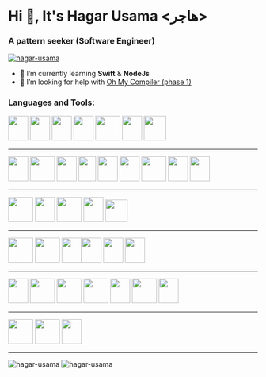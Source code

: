 Hi 👋, It's Hagar Usama <هاجر>
==============================

### A pattern seeker (Software Engineer)

[![hagar-usama](https://github-profile-trophy.vercel.app/?username=hagar-usama)](https://github.com/ryo-ma/github-profile-trophy)

- 🌱 I’m currently learning **Swift** & **NodeJs** 
-  🤝 I’m looking for help with [Oh My Compiler (phase 1)](https://github.com/Hagar-Usama/Lexical)

### Languages and Tools:
<img src="https://cdn.jsdelivr.net/gh/devicons/devicon/icons/c/c-original.svg" height=50, width=40/> <img src="https://cdn.jsdelivr.net/gh/devicons/devicon/icons/cplusplus/cplusplus-original.svg" height=50, width=40/> <img src="https://cdn.jsdelivr.net/gh/devicons/devicon/icons/swift/swift-original.svg" height=50, width=40/> <img src="https://cdn.jsdelivr.net/gh/devicons/devicon/icons/python/python-original.svg" height=50, width=40/> <img src="https://cdn.jsdelivr.net/gh/devicons/devicon/icons/java/java-original-wordmark.svg" height=50, width=50/> <img src="https://cdn.jsdelivr.net/gh/devicons/devicon/icons/csharp/csharp-original.svg" height=50, width=40/> <img src="https://cdn.jsdelivr.net/gh/devicons/devicon/icons/matlab/matlab-original.svg" height=50, width=45/>

----
<img src="https://cdn.jsdelivr.net/gh/devicons/devicon/icons/react/react-original.svg" height=50, width=40/> <img src="https://cdn.jsdelivr.net/gh/devicons/devicon/icons/flask/flask-original.svg" height=50, width=50/> <img src="https://cdn.jsdelivr.net/gh/devicons/devicon/icons/nodejs/nodejs-original.svg" height=50, width=40/> <img src="https://cdn.jsdelivr.net/gh/devicons/devicon/icons/jest/jest-plain.svg" height=50, width=35/> <img src="https://cdn.jsdelivr.net/gh/devicons/devicon/icons/opencv/opencv-original.svg" height=50, width=40/> <img src="https://cdn.jsdelivr.net/gh/devicons/devicon/icons/pytorch/pytorch-original.svg" height=50, width=40/> <img src="https://cdn.jsdelivr.net/gh/devicons/devicon/icons/pytest/pytest-original.svg" height=50, width=50/> <img src="https://cdn.jsdelivr.net/gh/devicons/devicon/icons/numpy/numpy-original.svg" height=50, width=40/> <img src="https://cdn.jsdelivr.net/gh/devicons/devicon/icons/dotnetcore/dotnetcore-original.svg" height=50, width=40/>

----
<img src="https://cdn.jsdelivr.net/gh/devicons/devicon/icons/firebase/firebase-plain.svg" height=50, width=50/> <img src="https://cdn.jsdelivr.net/gh/devicons/devicon/icons/git/git-original.svg" height=50, width=40/> <img src="https://cdn.jsdelivr.net/gh/devicons/devicon/icons/xcode/xcode-original.svg" height=50, width=50/> <img src="https://cdn.jsdelivr.net/gh/devicons/devicon/icons/vscode/vscode-original.svg" height=50, width=40/> <img src="https://www.vectorlogo.zone/logos/getpostman/getpostman-icon.svg" height=45, width=45/>

---
<img src="https://cdn.jsdelivr.net/gh/devicons/devicon/icons/bitbucket/bitbucket-original.svg" height=50, width=50/> <img src="https://cdn.jsdelivr.net/gh/devicons/devicon/icons/github/github-original.svg" height=50, width=50/> <img src="https://cdn.jsdelivr.net/gh/devicons/devicon/icons/markdown/markdown-original.svg" height=50, width=40/><img src="https://cdn.jsdelivr.net/gh/devicons/devicon/icons/confluence/confluence-original.svg" height=50, width=40/> <img src="https://cdn.jsdelivr.net/gh/devicons/devicon/icons/jira/jira-original.svg" height=50, width=40/> <img src="https://cdn.jsdelivr.net/gh/devicons/devicon/icons/sourcetree/sourcetree-original.svg" height=50, width=40/>


----

<img src="https://cdn.jsdelivr.net/gh/devicons/devicon/icons/arduino/arduino-original.svg" height=50, width=40/> <img src="https://cdn.jsdelivr.net/gh/devicons/devicon/icons/docker/docker-original-wordmark.svg" height=50, width=50/> <img src="https://cdn.jsdelivr.net/gh/devicons/devicon/icons/heroku/heroku-plain-wordmark.svg" height=50, width=50/> <img src="https://cdn.jsdelivr.net/gh/devicons/devicon/icons/amazonwebservices/amazonwebservices-original.svg" height=50, width=50/> <img src="https://cdn.jsdelivr.net/gh/devicons/devicon/icons/jupyter/jupyter-original.svg" height=50, width=40/> <img src="https://cdn.jsdelivr.net/gh/devicons/devicon/icons/bash/bash-plain.svg" height=50, width=50/> <img src="https://www.vectorlogo.zone/logos/mariadb/mariadb-icon.svg" height=50, width=40/>
 
---

<img src="https://cdn.jsdelivr.net/gh/devicons/devicon/icons/linux/linux-original.svg" height=50, width=50/> <img src="https://cdn.jsdelivr.net/gh/devicons/devicon/icons/apple/apple-original.svg" height=50, width=/> <img src="https://cdn.jsdelivr.net/gh/devicons/devicon/icons/windows8/windows8-original.svg" height=50, width=40/>


----
![hagar-usama](https://github-readme-stats.vercel.app/api/top-langs?username=hagar-usama&show_icons=true&locale=en&layout=compact&langs_count=10&hide_progress=true&hide=jupyter%20notebook,%20html,%20makefile) ![hagar-usama](https://github-readme-stats.vercel.app/api?username=hagar-usama&show_icons=true&locale=en)


            
